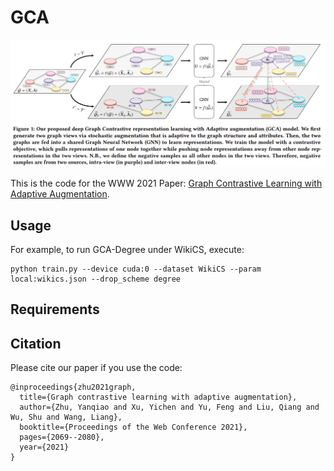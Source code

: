 # GCA

<img src="gca.png" alt="model" style="zoom: 50%;" />

This is the code for the WWW 2021 Paper: [Graph Contrastive Learning with Adaptive Augmentation](https://dl.acm.org/doi/abs/10.1145/3442381.3449802).

## Usage

For example, to run GCA-Degree under WikiCS, execute:
```
python train.py --device cuda:0 --dataset WikiCS --param local:wikics.json --drop_scheme degree
```

## Requirements


## Citation

Please cite our paper if you use the code:
```
@inproceedings{zhu2021graph,
  title={Graph contrastive learning with adaptive augmentation},
  author={Zhu, Yanqiao and Xu, Yichen and Yu, Feng and Liu, Qiang and Wu, Shu and Wang, Liang},
  booktitle={Proceedings of the Web Conference 2021},
  pages={2069--2080},
  year={2021}
}
```






